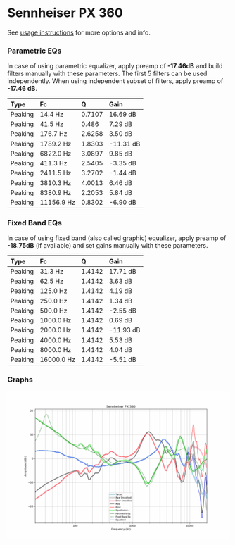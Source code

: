 # Sennheiser PX 360
See [usage instructions](https://github.com/jaakkopasanen/AutoEq#usage) for more options and info.

### Parametric EQs
In case of using parametric equalizer, apply preamp of **-17.46dB** and build filters manually
with these parameters. The first 5 filters can be used independently.
When using independent subset of filters, apply preamp of **-17.46 dB**.

| Type    | Fc         |      Q | Gain      |
|:--------|:-----------|:-------|:----------|
| Peaking | 14.4 Hz    | 0.7107 | 16.69 dB  |
| Peaking | 41.5 Hz    | 0.486  | 7.29 dB   |
| Peaking | 176.7 Hz   | 2.6258 | 3.50 dB   |
| Peaking | 1789.2 Hz  | 1.8303 | -11.31 dB |
| Peaking | 6822.0 Hz  | 3.0897 | 9.85 dB   |
| Peaking | 411.3 Hz   | 2.5405 | -3.35 dB  |
| Peaking | 2411.5 Hz  | 3.2702 | -1.44 dB  |
| Peaking | 3810.3 Hz  | 4.0013 | 6.46 dB   |
| Peaking | 8380.9 Hz  | 2.2053 | 5.84 dB   |
| Peaking | 11156.9 Hz | 0.8302 | -6.90 dB  |

### Fixed Band EQs
In case of using fixed band (also called graphic) equalizer, apply preamp of **-18.75dB**
(if available) and set gains manually with these parameters.

| Type    | Fc         |      Q | Gain      |
|:--------|:-----------|:-------|:----------|
| Peaking | 31.3 Hz    | 1.4142 | 17.71 dB  |
| Peaking | 62.5 Hz    | 1.4142 | 3.63 dB   |
| Peaking | 125.0 Hz   | 1.4142 | 4.19 dB   |
| Peaking | 250.0 Hz   | 1.4142 | 1.34 dB   |
| Peaking | 500.0 Hz   | 1.4142 | -2.55 dB  |
| Peaking | 1000.0 Hz  | 1.4142 | 0.69 dB   |
| Peaking | 2000.0 Hz  | 1.4142 | -11.93 dB |
| Peaking | 4000.0 Hz  | 1.4142 | 5.53 dB   |
| Peaking | 8000.0 Hz  | 1.4142 | 4.04 dB   |
| Peaking | 16000.0 Hz | 1.4142 | -5.51 dB  |

### Graphs
![](./Sennheiser%20PX%20360.png)